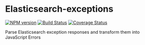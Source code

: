 Elasticsearch-exceptions
========================

[![NPM version](https://badge.fury.io/js/elasticsearch-exceptions.svg)](http://badge.fury.io/js/winston-logentries-transport-with-rewriter)
[![Build Status](https://drone.io/github.com/FGRibreau/elasticsearch-exceptions/status.png)](https://drone.io/github.com/FGRibreau/elasticsearch-exceptions/latest)
[![Coverage Status](https://coveralls.io/repos/FGRibreau/elasticsearch-exceptions/badge.png?branch=master)](https://coveralls.io/r/FGRibreau/elasticsearch-exceptions?branch=master)

Parse Elasticsearch exception responses and transform them into JavaScript Errors
